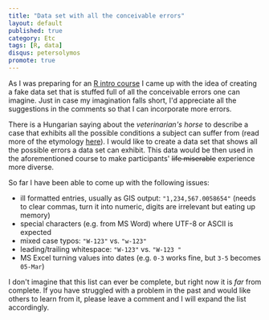 ```yaml
---
title: "Data set with all the conceivable errors"
layout: default
published: true
category: Etc
tags: [R, data]
disqus: petersolymos
promote: true
---
```


As I was preparing for an [R intro course](https://github.com/psolymos/Rsessions/tree/master/Rintro)
I came up with the idea of creating a fake data set that is stuffed full
of all the conceivable errors one can imagine.
Just in case my imagination falls short, I'd appreciate all the suggestions
in the comments so that I can incorporate more errors.

There is a Hungarian saying about the *veterinarian's horse* to describe
a case that exhibits all the possible conditions a subject can suffer from
(read more of the etymology [here](http://english.stackexchange.com/questions/84564/a-case-that-exhibits-all-the-possible-conditions-a-subject-can-suffer-from)).
I would like to create a data set that shows all the
possible errors a data set can exhibit. This data would be then used in
the aforementioned course to make participants'
<del>life miserable</del> experience more diverse.

So far I have been able to come up with the following issues:

* ill formatted entries, usually as GIS output: `"1,234,567.0058654"` (needs to clear commas, turn it into numeric, digits are irrelevant but eating up memory)
* special characters (e.g. from MS Word) where UTF-8 or ASCII is expected
* mixed case typos: `"W-123"` vs. `"w-123"`
* leading/trailing whitespace: `"W-123"` vs. `"W-123 "`
* MS Excel turning values into dates (e.g. `0-3` works fine, but `3-5` becomes `05-Mar`)

I don't imagine that this list can ever be complete, but right now it is *far* from complete.
If you have struggled with a problem in the past and would like others to
learn from it, please leave a comment and I will expand the list
accordingly.
